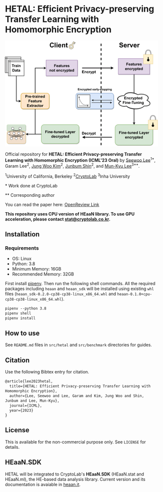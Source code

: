 # HETAL: Efficient Privacy-preserving Transfer Learning with Homomorphic Encryption

![Overall protocol of HETAL](hetal_protocol.png "HETAL")

Official repository for **HETAL: Efficient Privacy-preserving Transfer Learning with Homomorphic Encryption (ICML'23 Oral)** by [Seewoo Lee](https://seewoo5.github.io/)<sup>1*</sup>, Garam Lee<sup>2</sup>, [Jung Woo Kim](https://www.linkedin.com/in/jung-woo-kim-9a522469/)<sup>2</sup>, [Junbum Shin](https://www.linkedin.com/in/junbum-shin-8bb3a3247/)<sup>2</sup>, and [Mun-Kyu Lee](http://ucs.inha.ac.kr/)<sup>3**</sup>.

<sup>1</sup>University of California, Berkeley <sup>2</sup>[CryptoLab](https://www.cryptolab.co.kr/en/home/) <sup>3</sup>Inha University

\* Work done at CryptoLab

** Corresponding author

You can read the paper here: [OpenReview Link](https://openreview.net/forum?id=jJXuL3hQvt)

**This repository uses CPU version of HEaaN library. To use GPU acceleration, please contact stat@cryptolab.co.kr.**


## Installation

### Requirements

* OS: Linux
* Python: 3.8
* Minimum Memory: 16GB
* Recommended Memory: 32GB

First install [pipenv](https://pipenv.pypa.io/en/latest/). Then run the following shell commands.
All the required packages including `heaan` and `heaan_sdk` will be installed using existing `whl` files (`heaan_sdk-0.2.0-cp38-cp38-linux_x86_64.whl` and `heaan-0.1.0+cpu-cp38-cp38-linux_x86_64.whl`).
```
pipenv --python 3.8
pipenv shell
pipenv install
```

## How to use

See `README.md` files in `src/hetal` and `src/benchmark` directories for guides.


## Citation

Use the following Bibtex entry for citation.
```
@article{lee2023hetal,
  title={HETAL: Efficient Privacy-preserving Transfer Learning with Homomorphic Encryption},
  author={Lee, Seewoo and Lee, Garam and Kim, Jung Woo and Shin, Junbum and Lee, Mun-Kyu},
  journal={ICML},
  year={2023}
}
```

## License

This is available for the non-commercial purpose only. See `LICENSE` for details.


## HEaaN.SDK

HETAL will be integrated to CryptoLab's **HEaaN.SDK** (HEaaN.stat and HEaaN.ml), the HE-based data analysis library. Current version and its documentation is avaiable in [heaan.it](https://heaan.it/).

